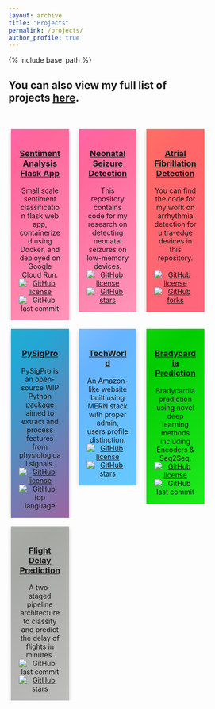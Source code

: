 ```yaml
---
layout: archive
title: "Projects"
permalink: /projects/
author_profile: true
---
```


{% include base_path %}

<meta name="viewport" content="width=device-width, initial-scale=1">
<style>
* {
  box-sizing: border-box;
  }
.column {
  float: left;
  width: 33%;
  padding: 0 10px;
}
.row {margin: 0 -5px;}
.row:after {
  content: "";
  display: table;
  clear: both;
}
@media screen and (max-width: 600px) {
  .column {
    width: 100%;
    display: block;
    margin-bottom: 20px;
  }
}
.card {
  box-shadow: 0 4px 8px 0 rgba(0, 0, 0, 0.2);
  padding: 16px;
  text-align: center;
  /* background-color: #f1f1f1; */
}
.sent-analysis{
  box-shadow: 0 4px 8px 0 rgba(0, 0, 0, 0.2);
  padding: 16px;
  text-align: center;
  background-repeat: no-repeat;
  background-size: contain;
  background-position: center;
  background: linear-gradient(-45deg, #ff4500, #ffb3cc, #ff6699, #ff66ff);
  background-size: 400% 400%;
  animation: gradient 5s ease infinite;
}
.neonatal {
  box-shadow: 0 4px 8px 0 rgba(0, 0, 0, 0.2);
  padding: 16px;
  text-align: center;
  background-repeat: no-repeat;
  background-size: contain;
  background-position: center;
  background: linear-gradient(-45deg, #ff4500, #ffb3cc, #ff6699, #ff66ff);
  background-size: 400% 400%;
  animation: gradient 5s ease infinite;
}
.atrial{
  box-shadow: 0 4px 8px 0 rgba(0, 0, 0, 0.2);
  padding: 16px;
  text-align: center;
  /* background-image: url('/images/atrial.png'); */
  /* position: relative; */
  background-repeat: no-repeat;
  background-size: contain;
  background-position: center;
  background: linear-gradient(-45deg, #ffa366, #ff668c, #ff6666, #ffb366);
	background-size: 400% 400%;
	animation: gradient 10s ease infinite;
}
.pysigpro{
  box-shadow: 0 4px 8px 0 rgba(0, 0, 0, 0.2);
  padding: 16px;
  text-align: center;
  /* background-image: url('/images/pysigpro.png'); */
  /* position: relative; */
  background-repeat: no-repeat;
  background-size: contain;
  background-position: center; 
  background: linear-gradient(-45deg, #ee7752, #e73c7e, #23a6d5, #23d5ab);
	background-size: 400% 400%;
	animation: gradient 5s ease infinite;
}
.techworld{
  box-shadow: 0 4px 8px 0 rgba(0, 0, 0, 0.2);
  padding: 16px;
  text-align: center;
  /* background-image: url('/images/techworld.png'); */
  /* position: relative; */
  background-repeat: no-repeat;
  background-size: contain;
  background-position: center;
  background: linear-gradient(-45deg, #66ffff, #66d9ff, #66b3ff, #e6f2ff);
	background-size: 400% 400%;
  animation: gradient 5s ease infinite; 
}
.bradycardia{
  box-shadow: 0 4px 8px 0 rgba(0, 0, 0, 0.2);
  padding: 16px;
  text-align: center;
  /* background-image: url('/images/bradycardia.svg'); */
  /* position: relative; */
  background-repeat: no-repeat;
  background-size: contain;
  background-position: center;
  background: linear-gradient(-45deg, #ccffcc, #33ff33, #00cc00, #66ff33);
	background-size: 400% 400%;
  animation: gradient 10s ease infinite; 
}
.flightdelay{
  box-shadow: 0 4px 8px 0 rgba(0, 0, 0, 0.2);
  padding: 16px;
  text-align: center;
  /* background-image: url('/images/flightdelay.png'); */
  /* position: relative; */
  background-repeat: no-repeat;
  background-size: contain;
  background-position: center; 
  background: linear-gradient(-45deg, #f2f3f2, #cccdcb, #a6a8a4, #c0c1be);
	background-size: 400% 400%;
  animation: gradient 5s ease infinite; 
}
@keyframes gradient {
	0% {
		background-position: 0% 50%;
	}
	50% {
		background-position: 100% 50%;
	}
	100% {
		background-position: 0% 50%;
	}
}
</style>

<h2>You can also view my full list of projects <a href="https://github.com/vishaln15" target="_blank">here</a>.</h2>
<br><br>

<div class="row">
  <div class="column">
    <div class="sent-analysis">
      <h3><u>Sentiment Analysis Flask App</u></h3>
      Small scale sentiment classification flask web app, containerized using Docker, and deployed on Google Cloud Run.
      <a href="https://github.com/vishaln15/sentiment-analysis/blob/main/LICENSE"><img alt="GitHub license" src="https://img.shields.io/github/license/vishaln15/sentiment-analysis"></a>
      <img alt="GitHub last commit" src="https://img.shields.io/github/last-commit/vishaln15/sentiment-analysis">
      <a href="https://github.com/vishaln15/sentiment-analysis" style="text-decoration: none"><i class="fab fa-github fa-spin"></i></a>
    </div>
  </div>

  <div class="column">
    <div class="neonatal">
      <h3><u>Neonatal Seizure Detection</u></h3>
      This repository contains code for my <a href="https://vishaln15.github.io/publication/2021-NeonatalSeizureDetection-2" style="text-decoration: none">research</a> on detecting neonatal seizures on low-memory devices. <br>
      <a href="https://github.com/vishaln15/NeonatalSeizureDetection/blob/main/LICENSE"><img alt="GitHub license" src="https://img.shields.io/github/license/vishaln15/NeonatalSeizureDetection"></a>
      <a href="https://github.com/vishaln15/NeonatalSeizureDetection/stargazers"><img alt="GitHub stars" src="https://img.shields.io/github/stars/vishaln15/NeonatalSeizureDetection?style=plastic"></a>
      <a href="https://github.com/vishaln15/NeonatalSeizureDetection" style="text-decoration: none"><i class="fab fa-github fa-spin"></i></a>
    </div>
  </div>

  <div class="column">
    <div class="atrial">
      <h3><u>Atrial Fibrillation Detection</u></h3>
      You can find the code for my <a href="https://vishaln15.github.io/publication/2021-OptimizedArrhythmiaDetection-1" style="text-decoration: none">work</a> on arrhythmia detection for ultra-edge devices in this repository. <br><br>
      <a href="https://github.com/vishaln15/OptimizedArrhythmiaDetection/blob/main/LICENSE"><img alt="GitHub license" src="https://img.shields.io/github/license/vishaln15/OptimizedArrhythmiaDetection"></a>
      <a href="https://github.com/vishaln15/OptimizedArrhythmiaDetection/network"><img alt="GitHub forks" src="https://img.shields.io/github/forks/vishaln15/OptimizedArrhythmiaDetection"></a>
      <a href="https://github.com/vishaln15/NeonatalSeizureDetection" style="text-decoration: none"><i class="fab fa-github fa-spin"></i></a>
    </div>
  </div>
</div>

  <br>

<div class="row">  
  <div class="column">
    <div class="pysigpro">
      <h3><u>PySigPro</u></h3>
      PySigPro is an open-source WIP Python package aimed to extract and process features from physiological signals.<br>
      <a href="https://github.com/vishaln15/pysigpro/blob/main/LICENSE"><img alt="GitHub license" src="https://img.shields.io/github/license/vishaln15/pysigpro"></a>
      <img alt="GitHub top language" src="https://img.shields.io/github/languages/top/vishaln15/pysigpro">
      <a href="https://github.com/vishaln15/pysigpro" style="text-decoration: none"><i class="fab fa-github fa-spin"></i></a>
    </div>
  </div>


  <div class="column">
    <div class="techworld">
      <h3><u>TechWorld</u></h3>
      An Amazon-like website built using MERN stack with proper admin, users profile distinction.
      <a href="https://github.com/vishaln15/techworld/blob/master/LICENSE"><img alt="GitHub license" src="https://img.shields.io/github/license/vishaln15/techworld"></a>
      <a href="https://github.com/vishaln15/techworld/stargazers"><img alt="GitHub stars" src="https://img.shields.io/github/stars/vishaln15/techworld"></a>
      <a href="https://github.com/vishaln15/techworld" style="text-decoration: none"><i class="fab fa-github fa-spin"></i></a>
    </div>
  </div>

  <div class="column">
    <div class="bradycardia">
      <h3><u>Bradycardia Prediction</u></h3>
      Bradycardia prediction using novel deep learning methods including Encoders & Seq2Seq.
      <a href="https://github.com/vishaln15/Bradycardia-Prediciton/blob/main/LICENSE"><img alt="GitHub license" src="https://img.shields.io/github/license/vishaln15/Bradycardia-Prediciton"></a>
      <img alt="GitHub last commit" src="https://img.shields.io/github/last-commit/vishaln15/Bradycardia-Prediciton">
      <a href="https://github.com/vishaln15/Bradycardia-Prediciton" style="text-decoration: none"><i class="fab fa-github fa-spin"></i></a>
    </div>
  </div>
</div>

<br>

<div class="row">
  <div class="column">
    <div class="flightdelay">
      <h3><u>Flight Delay Prediction</u></h3>
      A two-staged pipeline architecture to classify and predict the delay of flights in minutes.
      <img alt="GitHub last commit" src="https://img.shields.io/github/last-commit/vishaln15/Flight-Delay-Prediction">
      <a href="https://github.com/vishaln15/Flight-Delay-Prediction/stargazers"><img alt="GitHub stars" src="https://img.shields.io/github/stars/vishaln15/Flight-Delay-Prediction"></a>
      <a href="https://github.com/vishaln15/Flight-Delay-Prediction" style="text-decoration: none"><i class="fab fa-github fa-spin"></i></a>
    </div>
  </div>
</div>